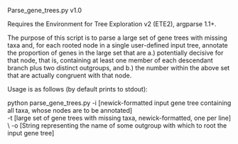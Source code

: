 Parse_gene_trees.py v1.0

Requires the Environment for Tree Exploration v2 (ETE2), argparse 1.1+.

The purpose of this script is to parse a large set of gene trees with missing taxa and,
for each rooted node in a single user-defined input tree, annotate the proportion of genes
in the large set that are a.) potentially decisive for that node, that is, containing at 
least one member of each descendant branch plus two distinct outgroups, and 
b.) the number within the above set that are actually congruent with that node. 

Usage is as follows (by default prints to stdout):

python parse_gene_trees.py -i [newick-formatted input gene tree containing all taxa, whose nodes are to be annotated] \
-t [large set of gene trees with missing taxa, newick-formatted, one per line] \ 
-o [String representing the name of some outgroup with which to root the input gene tree]
